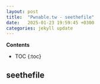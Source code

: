 ```yaml
---
layout: post
title:  "Pwnable.tw - seethefile"
date:   2025-01-23 19:59:45 +0300
categories: jekyll update
---
```


**Contents**
* TOC
{:toc}
## seethefile


